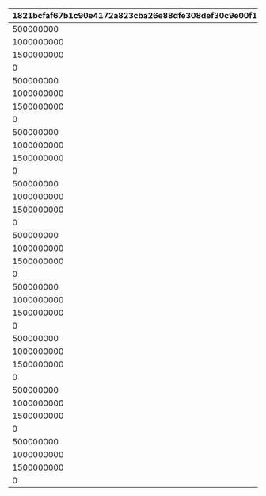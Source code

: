 |1821bcfaf67b1c90e4172a823cba26e88dfe308def30c9e00f12c24e98be56fd|408c638518aa0ac249498c837fc0765822f2d98c153bc6a83f1cd5286ddf1b7a|2fb9359e68bcea78f1ca93dbbae290493ee9357672abd09aea4afd44ac491bc3|09386833b478f998f8218ca3913f5b172f803090d6b403e77f0c04ff478de3db|47d598de6b0a320f312b993f34fa4ebfb28ecd69bb4f8ba6a394191b16bb7139|0ef450781816a5a0a718b92ce230b00ce58624c23f1e2221c45b3762bb7331b9|e0787acea83a8ca0fda5099a5fd2620ddf8f818c0cd8263aeb5105f70e810d3c|55a996affa6875df6210e1eab33de6637b07aefd7c54f8b6c5fa99673fcfe2b1|002e2fa701407626f8e74073c11be60a40ff1383a16e14848c56dbfbf99a2f77|8eb2cac473e40b6378722d39ed1b4aa46458a6396e5bcd67c270892dd971b81f|9ed1874981c99a552b12d64b2d293707c2769256b089206496abd0111a049d7e|b0bdd15b51d95d9332e42a4f7c6e48b795b3c3ecb86d35c7ba51249637eacc72|
| --- | --- | --- | --- | --- | --- | --- | --- | --- | --- | --- | --- |
|500000000|1|1|90|924071100|92407|92407110|924072101|0|92407120|1|924073101|
|1000000000|2|2|90|924071200|92407|92407120|924072102|92407110|92407130|1|924073102|
|1500000000|3|3|90|924071300|92407|92407130|924072103|92407120|92407140|1|924073103|
|0|4|3|90|924071400|92407|92407140|924072104|92407130|0|1|924073104|
|500000000|1|1|90|924072100|92407|92407210|924072201|0|92407220|1|924073201|
|1000000000|2|2|90|924072200|92407|92407220|924072202|92407210|92407230|1|924073202|
|1500000000|3|3|90|924072300|92407|92407230|924072203|92407220|92407240|1|924073203|
|0|4|3|90|924072400|92407|92407240|924072204|92407230|0|1|924073204|
|500000000|1|1|90|924073100|92407|92407310|924072301|0|92407320|1|924073301|
|1000000000|2|2|90|924073200|92407|92407320|924072302|92407310|92407330|1|924073302|
|1500000000|3|3|90|924073300|92407|92407330|924072303|92407320|92407340|1|924073303|
|0|4|3|90|924073400|92407|92407340|924072304|92407330|0|1|924073304|
|500000000|1|1|90|924081100|92408|92408110|924082101|0|92408120|1|924083101|
|1000000000|2|2|90|924081200|92408|92408120|924082102|92408110|92408130|1|924083102|
|1500000000|3|3|90|924081300|92408|92408130|924082103|92408120|92408140|1|924083103|
|0|4|3|90|924081400|92408|92408140|924082104|92408130|0|1|924083104|
|500000000|1|1|90|924082100|92408|92408210|924082201|0|92408220|1|924083201|
|1000000000|2|2|90|924082200|92408|92408220|924082202|92408210|92408230|1|924083202|
|1500000000|3|3|90|924082300|92408|92408230|924082203|92408220|92408240|1|924083203|
|0|4|3|90|924082400|92408|92408240|924082204|92408230|0|1|924083204|
|500000000|1|1|90|924083100|92408|92408310|924082301|0|92408320|1|924083301|
|1000000000|2|2|90|924083200|92408|92408320|924082302|92408310|92408330|1|924083302|
|1500000000|3|3|90|924083300|92408|92408330|924082303|92408320|92408340|1|924083303|
|0|4|3|90|924083400|92408|92408340|924082304|92408330|0|1|924083304|
|500000000|1|1|90|924091100|92409|92409110|924092101|0|92409120|1|924093101|
|1000000000|2|2|90|924091200|92409|92409120|924092102|92409110|92409130|1|924093102|
|1500000000|3|3|90|924091300|92409|92409130|924092103|92409120|92409140|1|924093103|
|0|4|4|90|924091400|92409|92409140|924092104|92409130|0|1|924093104|
|500000000|1|1|90|924092100|92409|92409210|924092201|0|92409220|1|924093201|
|1000000000|2|2|90|924092200|92409|92409220|924092202|92409210|92409230|1|924093202|
|1500000000|3|3|90|924092300|92409|92409230|924092203|92409220|92409240|1|924093203|
|0|4|4|90|924092400|92409|92409240|924092204|92409230|0|1|924093204|
|500000000|1|1|90|924093100|92409|92409310|924092301|0|92409320|1|924093301|
|1000000000|2|2|90|924093200|92409|92409320|924092302|92409310|92409330|1|924093302|
|1500000000|3|3|90|924093300|92409|92409330|924092303|92409320|92409340|1|924093303|
|0|4|4|90|924093400|92409|92409340|924092304|92409330|0|1|924093304|